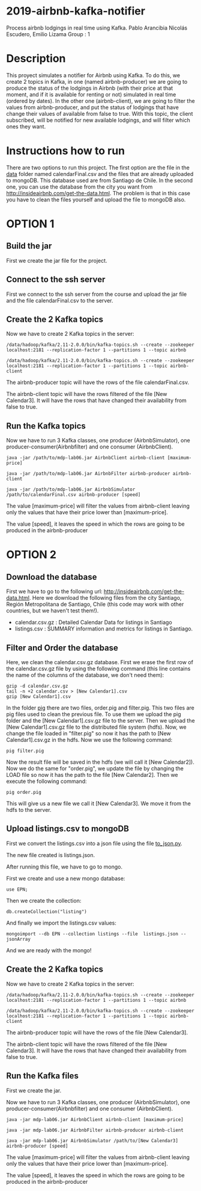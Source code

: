# 2019-airbnb-kafka-notifier
Process airbnb lodgings in real time using Kafka. Pablo Arancibia Nicolás Escudero, Emilio Lizama Group : 1

# Description
This proyect simulates a notifier for Airbnb using Kafka. To do this, we create 2 topics in Kafka, in one (named airbnb-producer) we are going to produce the status of the lodgings in Airbnb (with their price at that moment, and if it is available for renting or not) simulated in real time (ordered by dates). In the other one (airbnb-client), we are going to filter the values from airbnb-producer, and put the status of lodgings that have change their values of available from false to true. With this topic, the client subscribed, will be notified for new available lodgings, and will filter which ones they want.

# Instructions how to run

There are two options to run this project. The first option are the file in the [data](./data) folder named calendarFinal.csv and the files that are already uploaded to mongoDB. This database used are from Santiago de Chile. In the second one, you can use the database from the city you want from http://insideairbnb.com/get-the-data.html. The problem is that in this case you have to clean the files yourself and upload the file to mongoDB also.

# OPTION 1

## Build the jar

First we create the jar file for the project.

## Connect to the ssh server
First we connect to the ssh server from the course and upload the jar file and the file calendarFinal.csv to the server.

## Create the 2 Kafka topics

Now we have to create 2 Kafka topics in the server: 
```
/data/hadoop/kafka/2.11-2.0.0/bin/kafka-topics.sh --create --zookeeper localhost:2181 --replication-factor 1 --partitions 1 --topic airbnb

/data/hadoop/kafka/2.11-2.0.0/bin/kafka-topics.sh --create --zookeeper localhost:2181 --replication-factor 1 --partitions 1 --topic airbnb-client
```
The airbnb-producer topic will have the rows of the file calendarFinal.csv.

The airbnb-client topic will have the rows filtered of the file [New Calendar3]. It will have the rows that have changed their availability from false to true.


## Run the Kafka topics


Now we have to run 3 Kafka classes, one producer (AirbnbSimulator), one producer-consumer(Airbnbfilter) and one consumer (AirbnbClient).

```
java -jar /path/to/mdp-lab06.jar AirbnbClient airbnb-client [maximum-price]

java -jar /path/to/mdp-lab06.jar AirbnbFilter airbnb-producer airbnb-client

java -jar /path/to/mdp-lab06.jar AirbnbSimulator /path/to/calendarFinal.csv airbnb-producer [speed]
```
The value [maximum-price] will filter the values from airbnb-client leaving only the values that have their price lower than [maximum-price].

The value [speed], it leaves the speed in which the rows are going to be produced in the airbnb-producer

# OPTION 2

## Download the database

First we have to go to the following url: http://insideairbnb.com/get-the-data.html.
Here we download the following files from the city Santiago, Región Metropolitana de Santiago, Chile (this code may work with other countries, but we haven't test them!).
- calendar.csv.gz : Detailed Calendar Data for listings in Santiago
- listings.csv : SUMMARY information and metrics for listings in Santiago.

## Filter and Order the database

Here, we clean the calendar.csv.gz database. First we erase the first row of the calendar.csv.gz file by using the following command (this line contains the name of the columns of the database, we don't need them):

```
gzip -d calendar.csv.gz 
tail -n +2 calendar.csv > [New Calendar1].csv
gzip [New Calendar1].csv
```
In the folder [pig](./pig) there are two files, order.pig and filter.pig. This two files are pig files used to clean the previous file. 
To use them we upload the pig folder and the [New Calendar1].csv.gz file to the server. Then we upload the [New Calendar1].csv.gz file to the distributed file system (hdfs). Now, we change the file loaded in "filter.pig" so now it has the path to [New Calendar1].csv.gz in the hdfs. Now we use the following command:
```
pig filter.pig
```
Now the result file will be saved in the hdfs (we will call it [New Calendar2]). Now we do the same for "order.pig", we update the file by changing the LOAD file so now it has the path to the file [New Calendar2]. Then we execute the following command:
```
pig order.pig
```
This will give us a new file we call it [New Calendar3]. We move it from the hdfs to the server.

## Upload listings.csv to mongoDB

First we convert the listings.csv into a json file using the file [to_json.py](./filter/to_json.py). 

The new file created is listings.json.

After running this file, we have to go to mongo.

First we create and use a new mongo database:
```
use EPN;
```
Then we create the collection:
```
db.createCollection("listing")
```
And finally we import the listings.csv values:
```
mongoimport --db EPN --collection listings --file  listings.json --jsonArray

```
And we are ready with the mongo!


## Create the 2 Kafka topics

Now we have to create 2 Kafka topics in the server: 
```
/data/hadoop/kafka/2.11-2.0.0/bin/kafka-topics.sh --create --zookeeper localhost:2181 --replication-factor 1 --partitions 1 --topic airbnb

/data/hadoop/kafka/2.11-2.0.0/bin/kafka-topics.sh --create --zookeeper localhost:2181 --replication-factor 1 --partitions 1 --topic airbnb-client
```
The airbnb-producer topic will have the rows of the file [New Calendar3].

The airbnb-client topic will have the rows filtered of the file [New Calendar3]. It will have the rows that have changed their availability from false to true.


## Run the Kafka files

First we create the jar.

Now we have to run 3 Kafka classes, one producer (AirbnbSimulator), one producer-consumer(Airbnbfilter) and one consumer (AirbnbClient).

```
java -jar mdp-lab06.jar AirbnbClient airbnb-client [maximum-price]

java -jar mdp-lab06.jar AirbnbFilter airbnb-producer airbnb-client

java -jar mdp-lab06.jar AirbnbSimulator /path/to/[New Calendar3] airbnb-producer [speed]
```
The value [maximum-price] will filter the values from airbnb-client leaving only the values that have their price lower than [maximum-price].

The value [speed], it leaves the speed in which the rows are going to be produced in the airbnb-producer
